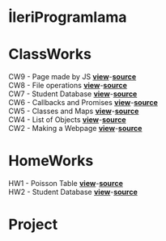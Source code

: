 # İleriProgramlama
# ClassWorks
CW9 - Page made by JS <a href="https://cagriege.github.io/ileriProgramlama/CW9/CW9.html"><b>view</b></a>-<a href="https://github.com/cagriege/ileriProgramlama/blob/master/CW9/CW9.html"><b>source</b></a>
<br></td>
CW8 - File operations <a href="https://cagriege.github.io/ileriProgramlama/CW8/CW8.html"><b>view</b></a>-<a href="https://github.com/cagriege/ileriProgramlama/blob/master/CW8/CW8.html"><b>source</b></a>
<br></td>
CW7 - Student Database <a href="https://cagriege.github.io/ileriProgramlama/CW7.html"><b>view</b></a>-<a href="https://github.com/cagriege/ileriProgramlama/blob/master/CW7.html"><b>source</b></a>
<br></td>
CW6 - Callbacks and Promises <a href="https://cagriege.github.io/ileriProgramlama/CW6.html"><b>view</b></a>-<a href="https://github.com/cagriege/ileriProgramlama/blob/master/CW6.html"><b>source</b></a>
<br></td>
CW5 - Classes and Maps <a href="https://cagriege.github.io/ileriProgramlama/Cw5/cw5.html"><b>view</b></a>-<a href="https://github.com/cagriege/ileriProgramlama/blob/master/Cw5/cw5.html"><b>source</b></a>
<br></td>
CW4 - List of Objects <a href="https://cagriege.github.io/ileriProgramlama/ListOfObjects/ListofObjects.html"><b>view</b></a>-<a href="https://github.com/cagriege/ileriProgramlama/blob/master/ListOfObjects/ListofObjects.html"><b>source</b></a>
<br></td>
CW2 - Making a Webpage <a href="https://cagriege.github.io/ileriProgramlama/CW2/CW2.html"><b>view</b></a>-<a href="https://github.com/cagriege/ileriProgramlama/blob/master/CW2/CW2.html"><b>source</b></a>
<br></td>




# HomeWorks
HW1 - Poisson Table <a href="https://cagriege.github.io/ileriProgramlama/HW1/HW1.html"><b>view</b></a>-<a href="https://github.com/cagriege/ileriProgramlama/blob/master/HW1/HW1.html"><b>source</b></a>
<br></td>
HW2 - Student Database <a href="https://cagriege.github.io/ileriProgramlama/HW2/index.html"><b>view</b></a>-<a href="https://github.com/cagriege/ileriProgramlama/blob/master/HW2/index.html"><b>source</b></a>
<br></td>

# Project







